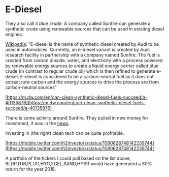 # E-Diesel

They also call it *blue crude*. A company called Sunfire can generate
a synthetic crude using renewable sources that can be used in existing
diesel engines.

[Wikipedia](https://en.m.wikipedia.org/wiki/E-diesel): "E-diesel is the
name of synthetic diesel created by Audi to be used in
automobiles. Currently, an e-diesel variant is created by Audi
research facility in partnership with a company named Sunfire. The
fuel is created from carbon dioxide, water, and electricity with a
process powered by renewable energy sources to create a liquid energy
carrier called blue crude (in contrast to regular crude oil) which is
then refined to generate e-diesel. E-diesel is considered to be a
carbon-neutral fuel as it does not extract new carbon and the energy
sources to drive the process are from carbon-neutral sources"

[https://m.dw.com/en/can-clean-synthetic-diesel-fuels-succeed/a-40135876](https://m.dw.com/en/can-clean-synthetic-diesel-fuels-succeed/a-40135876)

There is some activity around Sunfire. They pulled in new money for
investment, it was in the
[news](https://fuelcellsworks.com/news/paul-wurth-becomes-new-lead-investor-in-sunfire-with-25m-for-green-hydrogen).

Investing in (the right) clean tech can be quite profitable. 

[https://mobile.twitter.com/h2investors/status/1080628748142239744](https://mobile.twitter.com/h2investors/status/1080628748142239744)

A portfolio of the tickers I could pull based on the list above,
BLDP,ITM,PLUG,HYG,FCEL,SAND,HYSR would have generated a 30% return for
the year 2018.

